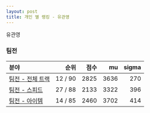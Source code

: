 ```yaml
---
layout: post
title: 개인 별 랭킹 - 유관영
---
```


유관영


### 팀전

| 분야 | 순위 | 점수 | mu | sigma |
|:---|---:|---:|---:|---:|
| [팀전 - 전체 트랙](../team-full) | 12 / 90 | 2825 | 3636 | 270 |
| [팀전 - 스피드](../team-speed) | 27 / 88 | 2133 | 3322 | 396 |
| [팀전 - 아이템](../team-item) | 14 / 85 | 2460 | 3702 | 414 |
